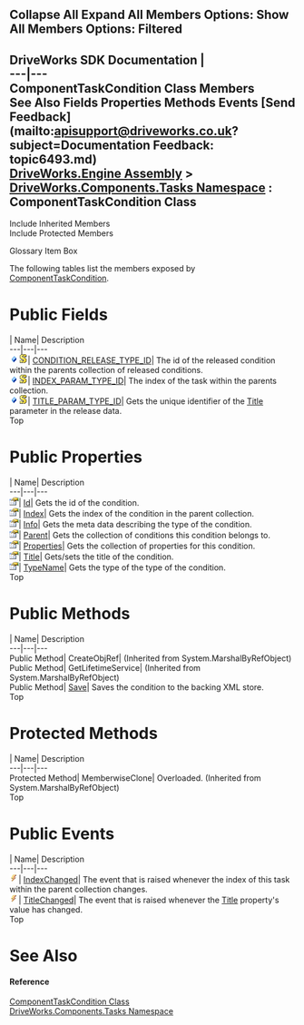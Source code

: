 Collapse All Expand All Members Options: Show All  Members Options: Filtered   
---  
DriveWorks SDK Documentation  |   
---|---  
ComponentTaskCondition Class Members   
See Also Fields Properties Methods Events [Send Feedback](mailto:apisupport@driveworks.co.uk?subject=Documentation Feedback: topic6493.md)  
[DriveWorks.Engine Assembly](topic2156.md) > [DriveWorks.Components.Tasks Namespace](topic6391.md) : ComponentTaskCondition Class  
---  
  
Include Inherited Members    
Include Protected Members  


Glossary Item Box

The following tables list the members exposed by [ComponentTaskCondition](topic6493.md).

# Public Fields

| Name| Description  
---|---|---  
![Public Field](dotnetimages/publicField.gif)![static \(Shared in Visual Basic\)](dotnetimages/static.gif)| [CONDITION_RELEASE_TYPE_ID](topic6507.md)| The id of the released condition within the parents collection of released conditions.   
![Public Field](dotnetimages/publicField.gif)![static \(Shared in Visual Basic\)](dotnetimages/static.gif)| [INDEX_PARAM_TYPE_ID](topic6508.md)| The index of the task within the parents collection.   
![Public Field](dotnetimages/publicField.gif)![static \(Shared in Visual Basic\)](dotnetimages/static.gif)| [TITLE_PARAM_TYPE_ID](topic6509.md)| Gets the unique identifier of the [Title](topic6505.md) parameter in the release data.   
Top

# Public Properties

| Name| Description  
---|---|---  
![Public Property](dotnetimages/publicProperty.gif)| [Id](topic6500.md)| Gets the id of the condition.   
![Public Property](dotnetimages/publicProperty.gif)| [Index](topic6501.md)| Gets the index of the condition in the parent collection.   
![Public Property](dotnetimages/publicProperty.gif)| [Info](topic6502.md)| Gets the meta data describing the type of the condition.   
![Public Property](dotnetimages/publicProperty.gif)| [Parent](topic6503.md)| Gets the collection of conditions this condition belongs to.   
![Public Property](dotnetimages/publicProperty.gif)| [Properties](topic6504.md)| Gets the collection of properties for this condition.   
![Public Property](dotnetimages/publicProperty.gif)| [Title](topic6505.md)| Gets/sets the title of the condition.   
![Public Property](dotnetimages/publicProperty.gif)| [TypeName](topic6506.md)| Gets the type of the type of the condition.   
Top

# Public Methods

| Name| Description  
---|---|---  
Public Method| CreateObjRef|  (Inherited from System.MarshalByRefObject)  
Public Method| GetLifetimeService|  (Inherited from System.MarshalByRefObject)  
Public Method| [Save](topic6499.md)| Saves the condition to the backing XML store.   
Top

# Protected Methods

| Name| Description  
---|---|---  
Protected Method| MemberwiseClone| Overloaded. (Inherited from System.MarshalByRefObject)  
Top

# Public Events

| Name| Description  
---|---|---  
![Public Event](dotnetimages/publicEvent.gif)| [IndexChanged](topic6510.md)| The event that is raised whenever the index of this task within the parent collection changes.   
![Public Event](dotnetimages/publicEvent.gif)| [TitleChanged](topic6511.md)| The event that is raised whenever the [Title](topic6505.md) property's value has changed.   
Top

# See Also

#### Reference

[ComponentTaskCondition Class](topic6493.md)   
[DriveWorks.Components.Tasks Namespace](topic6391.md)


